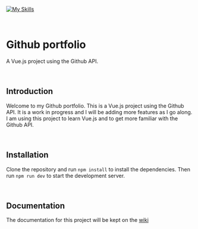 [![My Skills](https://skillicons.dev/icons?i=vue,js,html,css)](https://skillicons.dev)

<br>

# Github portfolio

A Vue.js project using the Github API.

<br>

## Introduction

Welcome to my Github portfolio. This is a Vue.js project using the Github API. It is a work in progress and I will be adding more features as I go along. I am using this project to learn Vue.js and to get more familiar with the Github API.

<br>

## Installation

Clone the repository and run `npm install` to install the dependencies. Then run `npm run dev` to start the development server. 

<br>

## Documentation

The documentation for this project will be kept on the [wiki](https://github.com/sasjakoning/github-portfolio/wiki)

<br>